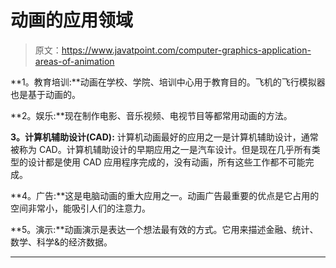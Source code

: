 # 动画的应用领域

> 原文：<https://www.javatpoint.com/computer-graphics-application-areas-of-animation>

**1。教育培训:**动画在学校、学院、培训中心用于教育目的。飞机的飞行模拟器也是基于动画的。

**2。娱乐:**现在制作电影、音乐视频、电视节目等都常用动画的方法。

**3。计算机辅助设计(CAD):** 计算机动画最好的应用之一是计算机辅助设计，通常被称为 CAD。计算机辅助设计的早期应用之一是汽车设计。但是现在几乎所有类型的设计都是使用 CAD 应用程序完成的，没有动画，所有这些工作都不可能完成。

**4。广告:**这是电脑动画的重大应用之一。动画广告最重要的优点是它占用的空间非常小，能吸引人们的注意力。

**5。演示:**动画演示是表达一个想法最有效的方式。它用来描述金融、统计、数学、科学&的经济数据。

* * *
